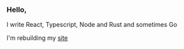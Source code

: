 ### Hello, 

I write React, Typescript, Node and Rust and sometimes Go

I'm rebuilding my [site](https://kehinde.xyz)
